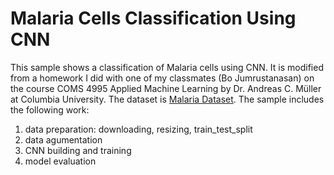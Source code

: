 # Malaria Cells Classification Using CNN 
This sample shows a classification of Malaria cells using CNN. It is modified from a homework I did with one of my classmates (Bo Jumrustanasan) on the course COMS 4995 Applied Machine Learning by Dr. Andreas C. Müller at Columbia University. The dataset is [Malaria Dataset](https://lhncbc.nlm.nih.gov/publication/pub9932). The sample includes the following work:
1. data preparation: downloading, resizing, train_test_split
2. data agumentation
3. CNN building and training
4. model evaluation